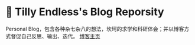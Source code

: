 # 🌸 Tilly Endless's Blog Reporsity
Personal Blog，包含各种杂七杂八的想法，坎坷的求学和科研体会；并以博客方式督促自己反思、输出、迭代。
[博客主页](https://herobrine101.top )
